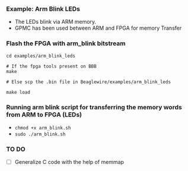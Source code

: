 ### Example: Arm Blink LEDs

- The LEDs blink via ARM memory.
- GPMC has been used between ARM and FPGA for memory Transfer

### Flash the FPGA with arm_blink bitstream 
```
cd examples/arm_blink_leds

# If the fpga tools present on BBB
make

# Else scp the .bin file in Beaglewire/examples/arm_blink_leds

make load
```

### Running arm blink script for transferring the memory words from ARM to FPGA (LEDs)

- `chmod +x arm_blink.sh`
- `sudo ./arm_blink.sh`

### TO DO
- [ ]  Generalize C code with the help of memmap